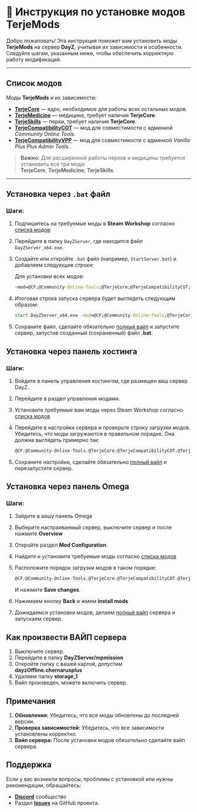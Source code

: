 # 📖 Инструкция по установке модов TerjeMods

Добро пожаловать! Эта инструкция поможет вам установить моды **TerjeMods** на сервер **DayZ**, учитывая их зависимости и особенности. Следуйте шагам, указанным ниже, чтобы обеспечить корректную работу модификаций.

---

## Список модов

Моды **TerjeMods** и их зависимости:  
- **[TerjeCore](https://steamcommunity.com/sharedfiles/filedetails/?id=3359676785)** — ядро, необходимое для работы всех остальных модов.  
- **[TerjeMedicine](https://steamcommunity.com/sharedfiles/filedetails/?id=3359677479)** — медицина, требует наличия **TerjeCore**.  
- **[TerjeSkills](https://steamcommunity.com/sharedfiles/filedetails/?id=3359678303)** — перки, требует наличия **TerjeCore**.  
- **[TerjeCompatibilityCOT](https://steamcommunity.com/sharedfiles/filedetails/?id=3359679668)** — мод для совместимости с админкой *Community Online Tools*.  
- **[TerjeCompatibilityVPP](https://steamcommunity.com/sharedfiles/filedetails/?id=3359680178)** — мод для совместимости с админкой *Vanilla Plus Plus Admin Tools*.  

> **Важно:** Для расширенной работы перков и медицины требуется установить все три мода:  
**TerjeCore**, **TerjeMedicine**, **TerjeSkills**.

---

## Установка через `.bat` файл

### Шаги:

1. Подпишитесь на требуемые моды в **Steam Workshop** согласно [списка модов](#список-модов):

2. Перейдите в папку `DayZServer`, где находится файл `DayZServer_x64.exe`.

3. Создайте или откройте `.bat` файл (например, `StartServer.bat`) и добавляем следующие строки:

   Для установки всех модов:
   ```bat
   -mod=@CF;@Community-Online-Tools;@TerjeCore;@TerjeCompatibilityCOT;@TerjeMedicine;@TerjeSkills
   ```
4. Итоговая строка запуска сервера будет выглядеть следующим образом:
   ```bat
   start DayZServer_x64.exe -mod=@CF;@Community-Online-Tools;@TerjeCore;@TerjeCompatibilityCOT;@TerjeMedicine;@TerjeSkills -config=serverDZ.cfg -profiles=./profiles -port=2302
   ```
5. Сохраните файл, сделайте обязательно [полный вайп](#как-произвести-вайп-сервера) и запустите сервер, запустив созданный (сохраненный) файл **.bat**.

## Установка через панель хостинга
### Шаги:

1. Войдите в панель управления хостингом, где размещен ваш сервер DayZ.

2. Перейдите в раздел управления модами.

3. Установите требуемые вам моды через Steam Workshop согласно [списка модов](#список-модов)
4. Перейдите в настройки сервера и проверьте строку загрузки модов. Убедитесь, что моды загружаются в правильном порядке. Она должна выглядеть примерно так:
    ```cs
    @CF;@Community-Online-Tools;@TerjeCore;@TerjeCompatibilityCOT;@TerjeMedicine;@TerjeSkills 
    ```
5. Сохраните настройки, сделайте обязательно [полный вайп](#как-произвести-вайп-сервера) и перезапустите сервер.

## Установка через панель Omega
### Шаги:
1. Зайдите в вашу панель Omega

2. Выберите настраиваемый сервер, выключите сервер и после нажмите **Overview**

3. Откройте раздел **Mod Configuration**:

4. Найдите и установите требуемые моды согласно [списка модов](#список-модов)

5. Расположите порядок загрузки модов в таком порядке:
    ```cs
    @CF;@Community-Online-Tools;@TerjeCore;@TerjeCompatibilityCOT;@TerjeMedicine;@TerjeSkills 
    ```
    И нажмите **Save changes**.
6. Нажимаем кнопку **Back** и жмем **install mods**
7. Дожидаемся установки модов, делаем [полный вайп](#как-произвести-вайп-сервера) сервера и запускаем сервер.

## Как произвести ВАЙП сервера
1. Выключите сервер.
2. Перейдите в папку **DayZServer/mpmission**
3. Откройте папку с вашей картой, допустим **dayzOffline.chernarusplus**
4. Удаляем папку **storage_1**
5. Вайп произведен, можете включить сервер.

## Примечания
1. **Обновления:** Убедитесь, что все моды обновлены до последней версии.
2. **Проверка зависимостей:** Убедитесь, что все зависимости установлены корректно.
3. **Вайп сервера:** После установки модов обязательно сделайте вайп сервера.

## Поддержка
Если у вас возникли вопросы, проблемы с установкой или нужны рекомендации, обращайтесь:

- [**Discord**](https://discord.gg/Ec5t3MwnaE) сообщество
- Раздел [**Issues**](../../../../../issues)  на GitHub проекта.



